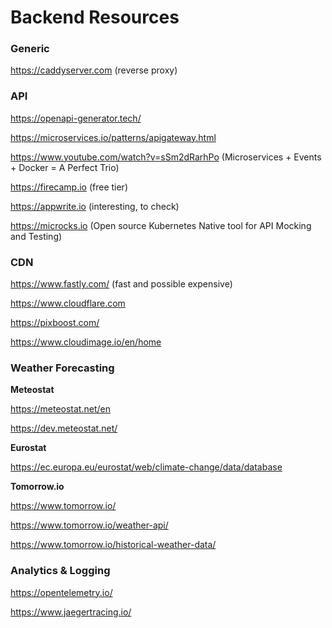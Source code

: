 # Backend Resources

### Generic

https://caddyserver.com (reverse proxy)

### API

https://openapi-generator.tech/

https://microservices.io/patterns/apigateway.html

https://www.youtube.com/watch?v=sSm2dRarhPo (Microservices + Events + Docker = A Perfect Trio)

https://firecamp.io (free tier)

https://appwrite.io (interesting, to check)

https://microcks.io (Open source Kubernetes Native tool for API Mocking and Testing)

### CDN

https://www.fastly.com/ (fast and possible expensive)

https://www.cloudflare.com

https://pixboost.com/

https://www.cloudimage.io/en/home

### Weather Forecasting

**Meteostat**

https://meteostat.net/en

https://dev.meteostat.net/

**Eurostat**

https://ec.europa.eu/eurostat/web/climate-change/data/database

**Tomorrow.io**

https://www.tomorrow.io/

https://www.tomorrow.io/weather-api/

https://www.tomorrow.io/historical-weather-data/

### Analytics & Logging

https://opentelemetry.io/

https://www.jaegertracing.io/
